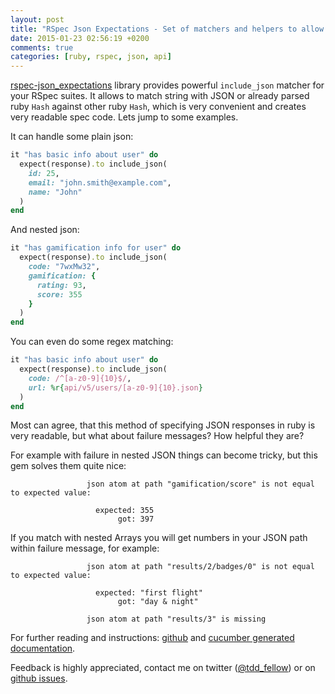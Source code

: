 ```yaml
---
layout: post
title: "RSpec Json Expectations - Set of matchers and helpers to allow you test your API responses like a pro"
date: 2015-01-23 02:56:19 +0200
comments: true
categories: [ruby, rspec, json, api]
---
```


[rspec-json_expectations](https://github.com/waterlink/rspec-json_expectations) library provides powerful `include_json` matcher for your RSpec suites. It allows to match string with JSON or already parsed ruby `Hash` against other ruby `Hash`, which is very convenient and creates very readable spec code. Lets jump to some examples.

It can handle some plain json:

``` ruby
it "has basic info about user" do
  expect(response).to include_json(
    id: 25,
    email: "john.smith@example.com",
    name: "John"
  )
end
```

And nested json:

``` ruby
it "has gamification info for user" do
  expect(response).to include_json(
    code: "7wxMw32",
    gamification: {
      rating: 93,
      score: 355
    }
  )
end
```

You can even do some regex matching:

``` ruby
it "has basic info about user" do
  expect(response).to include_json(
    code: /^[a-z0-9]{10}$/,
    url: %r{api/v5/users/[a-z0-9]{10}.json}
  )
end
```

Most can agree, that this method of specifying JSON responses in ruby is very readable, but what about failure messages? How helpful they are?

For example with failure in nested JSON things can become tricky, but this gem solves them quite nice:

``` plain
                 json atom at path "gamification/score" is not equal to expected value:

                   expected: 355
                        got: 397
```

If you match with nested Arrays you will get numbers in your JSON path within failure message, for example:

``` plain
                 json atom at path "results/2/badges/0" is not equal to expected value:

                   expected: "first flight"
                        got: "day & night"

                 json atom at path "results/3" is missing
```

For further reading and instructions: [github](https://github.com/waterlink/rspec-json_expectations) and [cucumber generated documentation](http://www.relishapp.com/waterlink/rspec-json-expectations/docs/json-expectations).

Feedback is highly appreciated, contact me on twitter ([@tdd_fellow](https://twitter.com/tdd_fellow)) or on [github issues](https://github.com/waterlink/rspec-json_expectations/issues).
